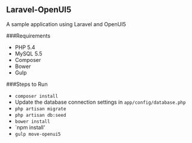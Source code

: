 ## Laravel-OpenUI5

A sample application using Laravel and OpenUI5

###Requirements
- PHP 5.4
- MySQL 5.5
- Composer
- Bower
- Gulp

###Steps to Run
- `composer install`
- Update the database connection settings in `app/config/database.php`
- `php artisan migrate`
- `php artisan db:seed`
- `bower install`
- `npm install'
- `gulp move-openui5`